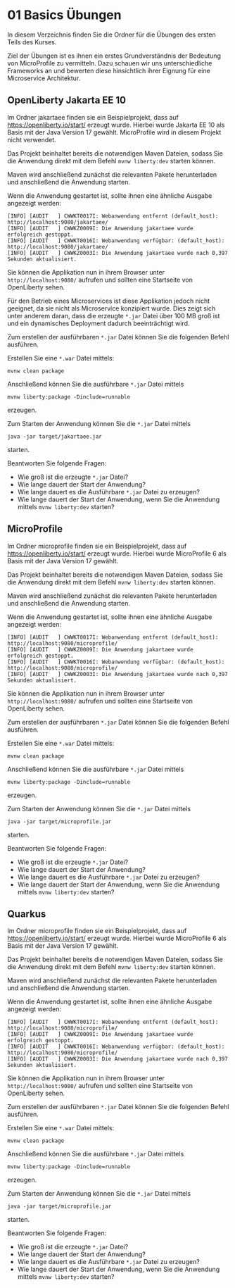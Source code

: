 # 01 Basics Übungen

In diesem Verzeichnis finden Sie die Ordner für die Übungen des ersten Teils des Kurses.

Ziel der Übungen ist es ihnen ein erstes Grundverständnis der Bedeutung von MicroProfile zu vermitteln. 
Dazu schauen wir uns unterschiedliche Frameworks an und bewerten diese hinsichtlich ihrer Eignung für eine Microservice Architektur.

## OpenLiberty Jakarta EE 10

Im Ordner jakartaee finden sie ein Beispielprojekt, dass auf https://openliberty.io/start/ erzeugt wurde.
Hierbei wurde Jakarta EE 10 als Basis mit der Java Version 17 gewählt. MicroProfile wird in diesem Projekt nicht verwendet.

Das Projekt beinhaltet bereits die notwendigen Maven Dateien, sodass Sie die Anwendung direkt mit dem Befehl `mvnw liberty:dev` starten können.

Maven wird anschließend zunächst die relevanten Pakete herunterladen und anschließend die Anwendung starten.

Wenn die Anwendung gestartet ist, sollte ihnen eine ähnliche Ausgabe angezeigt werden:

```
[INFO] [AUDIT   ] CWWKT0017I: Webanwendung entfernt (default_host): http://localhost:9080/jakartaee/
[INFO] [AUDIT   ] CWWKZ0009I: Die Anwendung jakartaee wurde erfolgreich gestoppt.
[INFO] [AUDIT   ] CWWKT0016I: Webanwendung verfügbar: (default_host): http://localhost:9080/jakartaee/
[INFO] [AUDIT   ] CWWKZ0003I: Die Anwendung jakartaee wurde nach 0,397 Sekunden aktualisiert.
``` 

Sie können die Applikation nun in ihrem Browser unter `http://localhost:9080/` aufrufen und sollten eine Startseite von OpenLiberty sehen.

Für den Betrieb eines Microservices ist diese Applikation jedoch nicht geeignet, da sie nicht als Microservice konzipiert wurde.
Dies zeigt sich unter anderem daran, dass die erzeugte `*.jar` Datei über 100 MB groß ist und ein dynamisches Deployment dadurch beeinträchtigt wird.

Zum erstellen der ausführbaren `*.jar` Datei können Sie die folgenden Befehl ausführen.

Erstellen Sie eine `*.war` Datei mittels:
```
mvnw clean package
```

Anschließend können Sie die ausführbare `*.jar` Datei mittels
```
mvnw liberty:package -Dinclude=runnable
```
erzeugen. 

Zum Starten der Anwendung können Sie die `*.jar` Datei mittels
```
java -jar target/jakartaee.jar
```
starten.

Beantworten Sie folgende Fragen:
* Wie groß ist die erzeugte `*.jar` Datei?
* Wie lange dauert der Start der Anwendung?
* Wie lange dauert es die Ausführbare `*.jar` Datei zu erzeugen?
* Wie lange dauert der Start der Anwendung, wenn Sie die Anwendung mittels `mvnw liberty:dev` starten?

## MicroProfile 

Im Ordner microprofile finden sie ein Beispielprojekt, dass auf https://openliberty.io/start/ erzeugt wurde.
Hierbei wurde MicroProfile 6 als Basis mit der Java Version 17 gewählt. 

Das Projekt beinhaltet bereits die notwendigen Maven Dateien, sodass Sie die Anwendung direkt mit dem Befehl `mvnw liberty:dev` starten können.

Maven wird anschließend zunächst die relevanten Pakete herunterladen und anschließend die Anwendung starten.

Wenn die Anwendung gestartet ist, sollte ihnen eine ähnliche Ausgabe angezeigt werden:

```
[INFO] [AUDIT   ] CWWKT0017I: Webanwendung entfernt (default_host): http://localhost:9080/microprofile/
[INFO] [AUDIT   ] CWWKZ0009I: Die Anwendung jakartaee wurde erfolgreich gestoppt.
[INFO] [AUDIT   ] CWWKT0016I: Webanwendung verfügbar: (default_host): http://localhost:9080/microprofile/
[INFO] [AUDIT   ] CWWKZ0003I: Die Anwendung jakartaee wurde nach 0,397 Sekunden aktualisiert.
``` 

Sie können die Applikation nun in ihrem Browser unter `http://localhost:9080/` aufrufen und sollten eine Startseite von OpenLiberty sehen.

Zum erstellen der ausführbaren `*.jar` Datei können Sie die folgenden Befehl ausführen.

Erstellen Sie eine `*.war` Datei mittels:
```
mvnw clean package
```

Anschließend können Sie die ausführbare `*.jar` Datei mittels
```
mvnw liberty:package -Dinclude=runnable
```
erzeugen.

Zum Starten der Anwendung können Sie die `*.jar` Datei mittels
```
java -jar target/microprofile.jar
```
starten.

Beantworten Sie folgende Fragen:
* Wie groß ist die erzeugte `*.jar` Datei?
* Wie lange dauert der Start der Anwendung?
* Wie lange dauert es die Ausführbare `*.jar` Datei zu erzeugen?
* Wie lange dauert der Start der Anwendung, wenn Sie die Anwendung mittels `mvnw liberty:dev` starten?


## Quarkus

Im Ordner microprofile finden sie ein Beispielprojekt, dass auf https://openliberty.io/start/ erzeugt wurde.
Hierbei wurde MicroProfile 6 als Basis mit der Java Version 17 gewählt.

Das Projekt beinhaltet bereits die notwendigen Maven Dateien, sodass Sie die Anwendung direkt mit dem Befehl `mvnw liberty:dev` starten können.

Maven wird anschließend zunächst die relevanten Pakete herunterladen und anschließend die Anwendung starten.

Wenn die Anwendung gestartet ist, sollte ihnen eine ähnliche Ausgabe angezeigt werden:

```
[INFO] [AUDIT   ] CWWKT0017I: Webanwendung entfernt (default_host): http://localhost:9080/microprofile/
[INFO] [AUDIT   ] CWWKZ0009I: Die Anwendung jakartaee wurde erfolgreich gestoppt.
[INFO] [AUDIT   ] CWWKT0016I: Webanwendung verfügbar: (default_host): http://localhost:9080/microprofile/
[INFO] [AUDIT   ] CWWKZ0003I: Die Anwendung jakartaee wurde nach 0,397 Sekunden aktualisiert.
``` 

Sie können die Applikation nun in ihrem Browser unter `http://localhost:9080/` aufrufen und sollten eine Startseite von OpenLiberty sehen.

Zum erstellen der ausführbaren `*.jar` Datei können Sie die folgenden Befehl ausführen.

Erstellen Sie eine `*.war` Datei mittels:
```
mvnw clean package
```

Anschließend können Sie die ausführbare `*.jar` Datei mittels
```
mvnw liberty:package -Dinclude=runnable
```
erzeugen.

Zum Starten der Anwendung können Sie die `*.jar` Datei mittels
```
java -jar target/microprofile.jar
```
starten.

Beantworten Sie folgende Fragen:
* Wie groß ist die erzeugte `*.jar` Datei?
* Wie lange dauert der Start der Anwendung?
* Wie lange dauert es die Ausführbare `*.jar` Datei zu erzeugen?
* Wie lange dauert der Start der Anwendung, wenn Sie die Anwendung mittels `mvnw liberty:dev` starten?